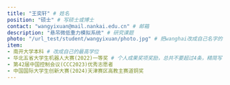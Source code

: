 ```yaml
---
title: "王奕轩" # 姓名
position: "硕士" # 写硕士或博士
contact: "wangyixuan@mail.nankai.edu.cn" # 邮箱
description: "悬吊微低重力模拟系统" # 研究课题
photo: "/url_test/student/wangyixuan/photo.jpg" # 把wanghai改成自己名字的拼音
item:
- 南开大学本科 # 改成自己的最高学位
- 华北五省大学生机器人大赛(2022)一等奖 # 个人成果奖项奖励，总共不要超过4条，精简写
- 第42届中国控制会议(CCC2023)优秀志愿者
- 中国国际大学生创新大赛(2024)天津赛区高教主赛道铜奖
---
```

